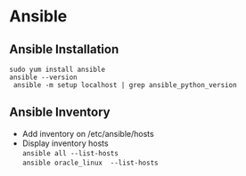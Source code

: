 # Ansible
## Ansible Installation
`sudo yum install ansible`\
`ansible --version`\
` ansible -m setup localhost | grep ansible_python_version`
## Ansible Inventory
- Add inventory on /etc/ansible/hosts
- Display inventory hosts \
`ansible all --list-hosts`\
`ansible oracle_linux  --list-hosts`
